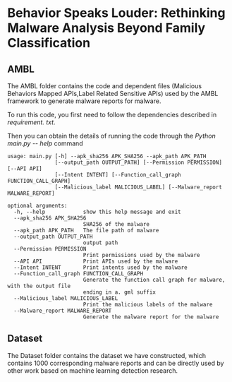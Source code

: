 # Behavior Speaks Louder: Rethinking Malware Analysis Beyond Family Classification

## AMBL

The AMBL folder contains the code and dependent files (Malicious Behaviors Mapped APIs,Label Related Sensitive APIs) used by the AMBL framework to generate malware reports for malware.

To run this code, you first need to follow the dependencies described in *requirement. txt*.

Then you can obtain the details of running the code through the *Python main.py -- help* command

```
usage: main.py [-h] --apk_sha256 APK_SHA256 --apk_path APK_PATH
               [--output_path OUTPUT_PATH] [--Permission PERMISSION] [--API API]
               [--Intent INTENT] [--Function_call_graph FUNCTION_CALL_GRAPH]
               [--Malicious_label MALICIOUS_LABEL] [--Malware_report MALWARE_REPORT]

optional arguments:
  -h, --help            show this help message and exit
  --apk_sha256 APK_SHA256
                        SHA256 of the malware
  --apk_path APK_PATH   The file path of malware
  --output_path OUTPUT_PATH
                        output path
  --Permission PERMISSION
                        Print permissions used by the malware
  --API API             Print APIs used by the malware
  --Intent INTENT       Print intents used by the malware
  --Function_call_graph FUNCTION_CALL_GRAPH
                        Generate the function call graph for malware, with the output file
                        ending in a. gml suffix
  --Malicious_label MALICIOUS_LABEL
                        Print the malicious labels of the malware
  --Malware_report MALWARE_REPORT
                        Generate the malware report for the malware
```



## Dataset

The Dataset folder contains the dataset we have constructed, which contains 1000 corresponding malware reports and can be directly used by other work based on machine learning detection research.
